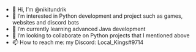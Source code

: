 - 👋 Hi, I’m @nikitundrik
- 👀 I’m interested in Python development and project such as games, websites and discord bots
- 🌱 I’m currently learning advanced Java development
- 💞️ I’m looking to collaborate on Python projects that I mentioned above
- 📫 How to reach me: my Discord: Local_Kings#9714

<!---
nikitundrik/nikitundrik is a ✨ special ✨ repository because its `README.md` (this file) appears on your GitHub profile.
You can click the Preview link to take a look at your changes.
--->
